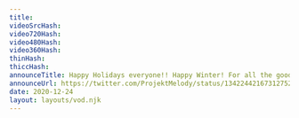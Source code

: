 ```yaml
---
title: 
videoSrcHash: 
video720Hash: 
video480Hash: 
video360Hash: 
thinHash: 
thiccHash: 
announceTitle: Happy Holidays everyone!! Happy Winter! For all the good boys and girls who are bored today, why not spend some time with your girl Mel
announceUrl: https://twitter.com/ProjektMelody/status/1342244216731275265
date: 2020-12-24
layout: layouts/vod.njk
---
```

